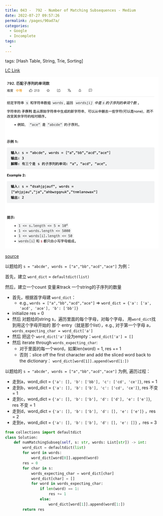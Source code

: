 ```yaml
---
title: 043 -  792 - Number of Matching Subsequences - Medium
date: 2022-07-27 09:57:26
permalink: /pages/90ad7a/
categories:
  - Google
  - Incomplete
tags:
  - 
---
```

tags: [Hash Table, String, Trie, Sorting]

[LC Link](https://leetcode.cn/problems/number-of-matching-subsequences/)

![](https://raw.githubusercontent.com/emmableu/image/master/202208091134751.png)


[source](https://leetcode.com/problems/number-of-matching-subsequences/discuss/329381/Python-Solution-With-Detailed-Explanation)

以题给的 `s = "abcde", words = ["a","bb","acd","ace"]` 为例：

首先，建立 `word_dict` = `defaultdict(list)`

然后，建立一个count 变量来track 一个string的子序列的数量

-  首先，根据首字母建 `word_dict`：
	- e.g., `words = ["a","bb","acd","ace"]` => `word_dict = {'a': ['a', 'acd', 'ace'], 'b': ['bb']}`
- initialize res = 0
- 然后 对题给的string s，遍历里面的每个字母，对每个字母， 用`word_dict`找到用这个字母开始的 那个 entry（就是那个list），e.g., 对于第一个字母 a， `words_expecting_char = word_dict['a']`
- 然后 把这个 `word_dict['a']`设为empty：`word_dict['a'] = []`
- 然后 iterate through `words_expecting_char`:
	- 对于里面的每一个word，如果len(word) = 1, res += 1
	- 否则：slice off the first character and add the sliced word back to the dictionary： `word_dict[word[1]].append(word[1:])`

以题给的 `s = "abcde", words = ["a","bb","acd","ace"]` 为例, 遍历过程：
- 走到a，word_dict = `{'a': [], 'b': ['bb'], 'c': ['cd', 'ce']}`, res = 1
- 走到b，word_dict = `{'a': [], 'b': ['b'], 'c': ['cd', 'ce']}`, res 不变 = 1
- 走到c，word_dict = `{'a': [], 'b': ['b'], 'd': ['d'], 'e': ['e']}`, res 不变 = 1
- 走到d，word_dict = `{'a': [], 'b': ['b'], 'd': [], 'e': ['e']}` ，res = 2
- 走到e，word_dict = `{'a': [], 'b': ['b'], 'd': [], 'e': []}` ，res = 3

```python
from collections import defaultdict
class Solution:
	def numMatchingSubseq(self, s: str, words: List[str]) -> int:
		word_dict = defaultdict(list)
		for word in words:
			word_dict[word[0]].append(word)
		res = 0
		for char in s:
			words_expecting_char = word_dict[char]
			word_dict[char] = []
			for word in words_expecting_char:
				if len(word) == 1:
					res += 1
				else:
					word_dict[word[1]].append(word[1:])
		return res
```